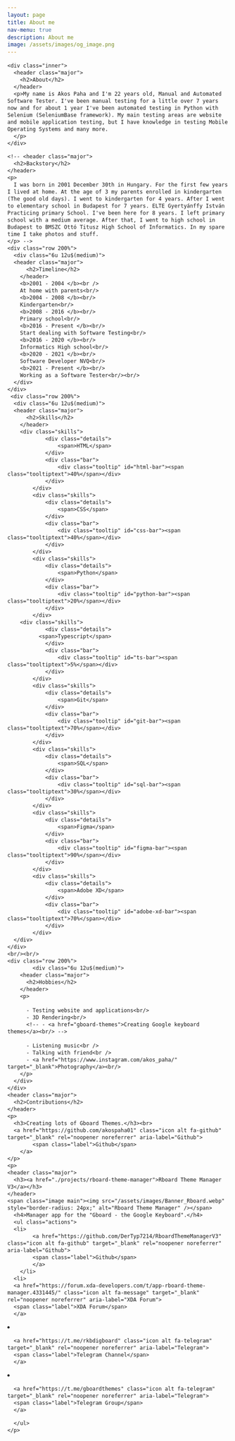 ```yaml
---
layout: page
title: About me
nav-menu: true
description: About me
image: /assets/images/og_image.png
---
```


<!-- Main -->
<div id="main" class="alt">
  <!-- One -->
  <section id="one">

    <div class="inner">
      <header class="major">
        <h2>About</h2>
      </header>
      <p>My name is Akos Paha and I'm 22 years old, Manual and Automated Software Tester. I've been manual testing for a little over 7 years now and for about 1 year I've been automated testing in Python with Selenium (SeleniumBase framework). My main testing areas are website and mobile application testing, but I have knowledge in testing Mobile Operating Systems and many more.
      </p>
    </div>

  </section>

  <div class="inner">

    <!-- <header class="major">
      <h2>Backstory</h2>
    </header>
    <p>
      I was born in 2001 December 30th in Hungary. For the first few years I lived at home. At the age of 3 my parents enrolled in kindergarten (The good old days). I went to kindergarten for 4 years. After I went to elementary school in Budapest for 7 years. ELTE Gyertyánffy István Practicing primary School. I've been here for 8 years. I left primary school with a medium average. After that, I went to high school in Budapest to BMSZC Ottó Titusz High School of Informatics. In my spare time I take photos and stuff.
    </p> -->
    <div class="row 200%">
      <div class="6u 12u$(medium)">
      <header class="major">
          <h2>Timeline</h2>
        </header>
        <b>2001 - 2004 </b><br />
        At home with parents<br/>
        <b>2004 - 2008 </b><br/>
        Kindergarten<br/>
        <b>2008 - 2016 </b><br/>
        Primary school<br/>
        <b>2016 - Present </b><br/>
        Start dealing with Software Testing<br/>
        <b>2016 - 2020 </b><br/>
        Informatics High school<br/>
        <b>2020 - 2021 </b><br/>
        Software Developer NVQ<br/>
        <b>2021 - Present </b><br/>
        Working as a Software Tester<br/><br/>
      </div>
    </div>
     <div class="row 200%">
      <div class="6u 12u$(medium)">
      <header class="major">
          <h2>Skills</h2>
        </header>
        <div class="skills">
                <div class="details">
                    <span>HTML</span>
                </div>
                <div class="bar">
                    <div class="tooltip" id="html-bar"><span class="tooltiptext">40%</span></div>
                </div>
            </div>
            <div class="skills">
                <div class="details">
                    <span>CSS</span>
                </div>
                <div class="bar">
                    <div class="tooltip" id="css-bar"><span class="tooltiptext">40%</span></div>
                </div>
            </div>
            <div class="skills">
                <div class="details">
                    <span>Python</span>
                </div>
                <div class="bar">
                    <div class="tooltip" id="python-bar"><span class="tooltiptext">20%</span></div>
                </div>
            </div>
        <div class="skills">
                <div class="details">
              <span>Typescript</span>
                </div>
                <div class="bar">
                    <div class="tooltip" id="ts-bar"><span class="tooltiptext">5%</span></div>
                </div>
            </div>
            <div class="skills">
                <div class="details">
                    <span>Git</span>
                </div>
                <div class="bar">
                    <div class="tooltip" id="git-bar"><span class="tooltiptext">70%</span></div>
                </div>
            </div>
            <div class="skills">
                <div class="details">
                    <span>SQL</span>
                </div>
                <div class="bar">
                    <div class="tooltip" id="sql-bar"><span class="tooltiptext">30%</span></div>
                </div>
            </div>
            <div class="skills">
                <div class="details">
                    <span>Figma</span>
                </div>
                <div class="bar">
                    <div class="tooltip" id="figma-bar"><span class="tooltiptext">90%</span></div>
                </div>
            </div>
            <div class="skills">
                <div class="details">
                    <span>Adobe XD</span>
                </div>
                <div class="bar">
                    <div class="tooltip" id="adobe-xd-bar"><span class="tooltiptext">70%</span></div>
                </div>
            </div>
      </div>
    </div>
    <br/><br/>
    <div class="row 200%">
            <div class="6u 12u$(medium)">
        <header class="major">
          <h2>Hobbies</h2>
        </header>
        <p>

          - Testing website and applications<br/>
          - 3D Rendering<br/>
          <!-- - <a href="gboard-themes">Creating Google keyboard themes</a><br/> -->

          - Listening music<br />
          - Talking with friend<br />
          - <a href="https://www.instagram.com/akos_paha/" target="_blank">Photography</a><br/>
        </p>
      </div>
    </div>
    <header class="major">
      <h2>Contributions</h2>
    </header>
    <p>
      <h3>Creating lots of Gboard Themes.</h3><br>
      <a href="https://github.com/akospaha01" class="icon alt fa-github" target="_blank" rel="noopener noreferrer" aria-label="Github">
            <span class="label">Github</span>
        </a>
    </p>
    <p>
    <header class="major">
      <h3><a href="./projects/rboard-theme-manager">Rboard Theme Manager V3</a></h3>
    </header>
    <span class="image main"><img src="/assets/images/Banner_Rboard.webp" style="border-radius: 24px;" alt="Rboard Theme Manager" /></span>
      <h4>Manager app for the "Gboard - the Google Keyboard".</h4>
      <ul class="actions">
      <li>
            <a href="https://github.com/DerTyp7214/RboardThemeManagerV3" class="icon alt fa-github" target="_blank" rel="noopener noreferrer" aria-label="Github">
            <span class="label">Github</span>
            </a>
        </li>
      <li>
      <a href="https://forum.xda-developers.com/t/app-rboard-theme-manager.4331445/" class="icon alt fa-message" target="_blank" rel="noopener noreferrer" aria-label="XDA Forum">
      <span class="label">XDA Forum</span>
      </a>

   </li>
   <li>

      <a href="https://t.me/rkbdigboard" class="icon alt fa-telegram" target="_blank" rel="noopener noreferrer" aria-label="Telegram">
      <span class="label">Telegram Channel</span>
      </a>

   </li>
   <li>

      <a href="https://t.me/gboardthemes" class="icon alt fa-telegram" target="_blank" rel="noopener noreferrer" aria-label="Telegram">
      <span class="label">Telegram Group</span>
      </a>

   </li>

      </ul>
    </p>

   <!--  <header class="major">

      <h2>Current Projects</h2>
    </header> -->

  </div>

  <!-- Two -->
  <!-- <section id="two" class="spotlights">

    <section>
      <a href="" class="image">
        <img
          src="assets/images/gboardthemes.webp"
          alt="Gboard Themes"
          data-position="center center"
        />
      </a>
      <div class="content">
        <div class="inner">
          <header class="major">
            <h3>Google keyboard Themes</h3>
          </header>
          <p>
            Some good themes for google keyboard.
          </p>
          <ul class="actions">
            <li>
              <a href="projects/gboard-themes/" class="button">Read more...</a>
            </li>
          </ul>
        </div>
      </div>
    </section>

  <section>

      <a href="" class="image">
        <img
          src="assets/images/kép.webp"
          alt="image"
          data-position="center center"
        />
      </a>
      <div class="content">
        <div class="inner">
          <header class="major">
            <h3>Photography</h3>
          </header>
          <p>
            Photography
          </p>
          <ul class="actions">
            <li>
              <a href="photography" class="button">Read more...</a>
            </li>
          </ul>
         </div>
      </div>

  </section> -->
